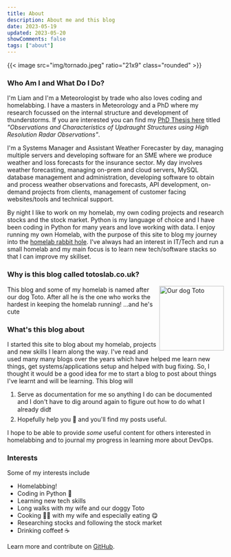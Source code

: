 ```yaml
---
title: About
description: About me and this blog
date: 2023-05-19
updated: 2023-05-20
showComments: false
tags: ["about"]
---
```


<!-- <p class="text-center"><svg class="img-fluid w-50"><use href="/img/tornado.jpeg#logo"></use></svg></p> -->
{{< image src="img/tornado.jpeg" ratio="21x9" class="rounded" >}}

### Who Am I and What Do I Do?

I'm Liam and I'm a Meteorologist by trade who also loves coding and homelabbing. I have a masters in Meteorology and a PhD where my research focussed on the internal structure and development of thunderstorms. If you are interested you can find my [PhD Thesis here](https://centaur.reading.ac.uk/103906/2/22003320_TILL_Thesis_Liam%20Till%20%282%29.pdf) titled *"Observations and Characteristics of Updraught Structures using High Resolution Radar Observations"*.

I'm a Systems Manager and Assistant Weather Forecaster by day, managing multiple servers and developing software for an SME where we produce weather and loss forecasts for the insurance sector. My day involves weather forecasting, managing on-prem and cloud servers, MySQL database management and administration, developing software to obtain and process weather observations and forecasts, API development, on-demand projects from clients, management of customer facing websites/tools and technical support.

By night I like to work on my homelab, my own coding projects and research stocks and the stock market. Python is my language of choice and I have been coding in Python for many years and love working with data. I enjoy running my own Homelab, with the purpose of this site to blog my journey into the [homelab rabbit hole](https://www.reddit.com/r/homelab/). I've always had an interest in IT/Tech and run a small homelab and my main focus is to learn new tech/software stacks so that I can improve my skillset.

### Why is this blog called totoslab.co.uk?

<img src="/img/TotoSmart.jpg" title="Our dog Toto" width="150" class="rounded" align="right"/>

This blog and some of my homelab is named after our dog Toto. After all he is the one who works the hardest in keeping the homelab running! ...and he's cute

### What's this blog about

I started this site to blog about my homelab, projects and new skills I learn along the way. I've read and used many many blogs over the years which have helped me learn new things, get systems/applications setup and helped with bug fixing. So, I thought it would be a good idea for me to start a blog to post about things I've learnt and will be learning. This blog will

1. Serve as documentation for me so anything I do can be documented and I don't have to dig around again to figure out how to do what I already did:heavy_exclamation_mark:
2. Hopefully help you 🫵 and you'll find my posts useful.

I hope to be able to provide *some* useful content for others interested in homelabbing and to journal my progress in learning more about DevOps.

### Interests

Some of my interests include

- Homelabbing!
- Coding in Python :snake:
- Learning new tech skills
- Long walks with my wife and our doggy Toto
- Cooking 🍗🧄 with my wife and especially eating 😋
- Researching stocks and following the stock market
- Drinking coffee:heavy_exclamation_mark: :coffee:

Learn more and contribute on [GitHub](https://github.com/liamtill).
